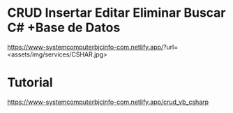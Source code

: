 # CRUD Insertar Editar Eliminar Buscar C# +Base de Datos
https://www-systemcomputerbjcinfo-com.netlify.app/<digest>?url=<assets/img/services/CSHAR.jpg>

# Tutorial 
https://www-systemcomputerbjcinfo-com.netlify.app/crud_vb_csharp
